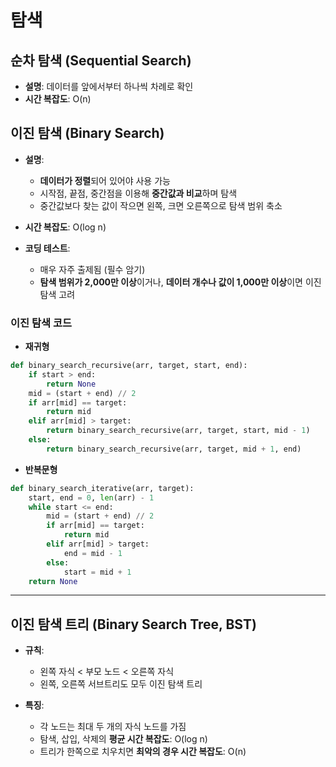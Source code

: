 # 탐색

## 순차 탐색 (Sequential Search)

* **설명**: 데이터를 앞에서부터 하나씩 차례로 확인
* **시간 복잡도**: O(n)

## 이진 탐색 (Binary Search)

* **설명**:

  * **데이터가 정렬**되어 있어야 사용 가능
  * 시작점, 끝점, 중간점을 이용해 **중간값과 비교**하며 탐색
  * 중간값보다 찾는 값이 작으면 왼쪽, 크면 오른쪽으로 탐색 범위 축소
* **시간 복잡도**: O(log n)
* **코딩 테스트**:

  * 매우 자주 출제됨 (필수 암기)
  * **탐색 범위가 2,000만 이상**이거나,
    **데이터 개수나 값이 1,000만 이상**이면 이진 탐색 고려

### 이진 탐색 코드

* **재귀형**

```python
def binary_search_recursive(arr, target, start, end):
    if start > end:
        return None
    mid = (start + end) // 2
    if arr[mid] == target:
        return mid
    elif arr[mid] > target:
        return binary_search_recursive(arr, target, start, mid - 1)
    else:
        return binary_search_recursive(arr, target, mid + 1, end)
```

* **반복문형**

```python
def binary_search_iterative(arr, target):
    start, end = 0, len(arr) - 1
    while start <= end:
        mid = (start + end) // 2
        if arr[mid] == target:
            return mid
        elif arr[mid] > target:
            end = mid - 1
        else:
            start = mid + 1
    return None
```

---

## 이진 탐색 트리 (Binary Search Tree, BST)

* **규칙**:

  * 왼쪽 자식 < 부모 노드 < 오른쪽 자식
  * 왼쪽, 오른쪽 서브트리도 모두 이진 탐색 트리
* **특징**:

  * 각 노드는 최대 두 개의 자식 노드를 가짐
  * 탐색, 삽입, 삭제의 **평균 시간 복잡도**: O(log n)
  * 트리가 한쪽으로 치우치면 **최악의 경우 시간 복잡도**: O(n)
